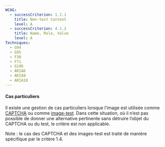 ```yaml
---
WCAG:
  - successCriterion: 1.1.1
    title: Non-text Content
    level: A
  - successCriterion: 4.1.2
    title: Name, Role, Value
    level: A
Techniques:
  - G94
  - G95
  - F30
  - F71
  - G196
  - ARIA6
  - ARIA9
  - ARIA10
---
```


#### Cas particuliers

Il existe une gestion de cas particuliers lorsque l’image est utilisée comme [CAPTCHA](#captcha) ou comme [image-test](#image-test). Dans cette situation, où il n’est pas possible de donner une alternative pertinente sans détruire l’objet du CAPTCHA ou du test, le critère est non applicable.

Note : le cas des CAPTCHA et des images-test est traité de manière spécifique par le critère 1.4.
